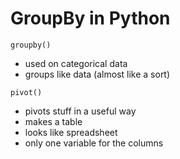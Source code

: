 # GroupBy in Python

`groupby()`
 - used on categorical data
 - groups like data (almost like a sort)

`pivot()`
 - pivots stuff in a useful way
 - makes a table
 - looks like spreadsheet
 - only one variable for the columns
